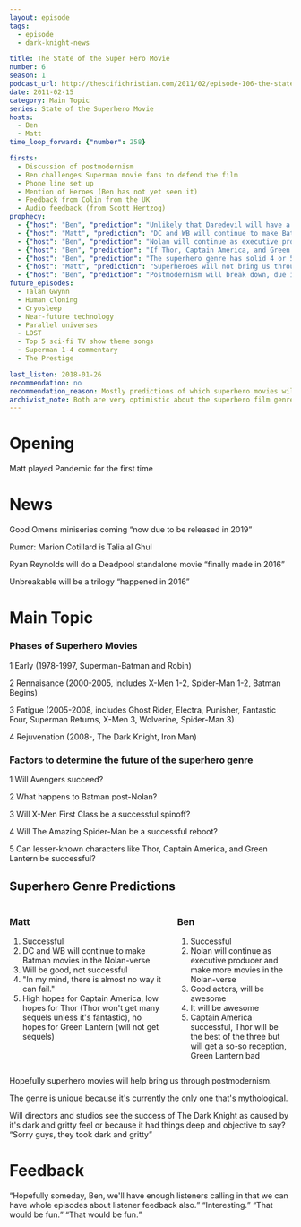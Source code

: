 ```yaml
---
layout: episode
tags:
  - episode
  - dark-knight-news 

title: The State of the Super Hero Movie
number: 6
season: 1
podcast_url: http://thescifichristian.com/2011/02/episode-106-the-state-of-the-super-hero-movie/
date: 2011-02-15
category: Main Topic
series: State of the Superhero Movie
hosts:
  - Ben
  - Matt
time_loop_forward: {"number": 258}

firsts: 
  - Discussion of postmodernism
  - Ben challenges Superman movie fans to defend the film
  - Phone line set up
  - Mention of Heroes (Ben has not yet seen it) 
  - Feedback from Colin from the UK
  - Audio feedback (from Scott Hertzog)
prophecy: 
  - {"host": "Ben", "prediction": "Unlikely that Daredevil will have a big screen comeback", "veracity": true, "comments": "Although he will have a Netflix series that both hosts will enjoy."}
  - {"host": "Matt", "prediction": "DC and WB will continue to make Batman movies in the Nolan-verse", "veracity": false, "comments": ""}
  - {"host": "Ben", "prediction": "Nolan will continue as executive producer and make more movies in the Nolan-verse", "veracity": false, "comments": "Half correct: Nolan was the executive producer for Batman v Superman and Justice League"}
  - {"host": "Ben", "prediction": "If Thor, Captain America, and Green Lantern get negative or lukewarm responses it will bring on another period of superhero fatigue.", "veracity": true, "comments": "Thor and Captain America got generally positive responses, but I will count this as true because it was true for Ben personally."}
  - {"host": "Ben", "prediction": "The superhero genre has solid 4 or 5 years, then another major franchise will need to emerge.", "veracity": false, "comments": "As of 2018, Marvel is still the premier superhero franchise and has no sign of slowing down."}
  - {"host": "Matt", "prediction": "Superheroes will not bring us through postmodernism; Watchmen is a good reflection of the culture.", "veracity": undefined, "comments": "Looks like this will be correct"}
  - {"host": "Ben", "prediction": "Postmodernism will break down, due in part to superhero films", "veracity": undefined, "comments": "Has not happened yet"}
future_episodes: 
  - Talan Gwynn
  - Human cloning
  - Cryosleep
  - Near-future technology
  - Parallel universes
  - LOST
  - Top 5 sci-fi TV show theme songs
  - Superman 1-4 commentary
  - The Prestige

last_listen: 2018-01-26
recommendation: no
recommendation_reason: Mostly predictions of which superhero movies will be good.
archivist_note: Both are very optimistic about the superhero film genre, Ben even more so than Matt.
---
```

# Opening
Matt played Pandemic for the first time

# News
Good Omens miniseries coming <q class="archivist">now due to be released in 2019</q>

Rumor: Marion Cotillard is Talia al Ghul

Ryan Reynolds will do a Deadpool standalone movie <q class="archivist">finally made in 2016</q>

Unbreakable will be a trilogy <q class="archivist">happened in 2016</q>

# Main Topic

### Phases of Superhero Movies

1 Early (1978-1997, Superman-Batman and Robin)

2 Rennaisance (2000-2005, includes X-Men 1-2, Spider-Man 1-2, Batman Begins)

3 Fatigue (2005-2008, includes Ghost Rider, Electra, Punisher, Fantastic Four, Superman Returns, X-Men 3, Wolverine, Spider-Man 3)

4 Rejuvenation (2008-, The Dark Knight, Iron Man)

### Factors to determine the future of the superhero genre

1 Will Avengers succeed?

2 What happens to Batman post-Nolan?

3 Will X-Men First Class be a successful spinoff?

4 Will The Amazing Spider-Man be a successful reboot?

5 Can lesser-known characters like Thor, Captain America, and Green Lantern be successful? 

<div class="top-five">
  <h2 class="has-text-centered">Superhero Genre Predictions</h2>
  <div class="columns">
    <div class="column ben">
      <h3>Matt</h3>
      <ol>
        <li>Successful
        <li>DC and WB will continue to make Batman movies in the Nolan-verse 
        <li>Will be good, not successful
        <li>"In my mind, there is almost no way it can fail."
        <li>High hopes for Captain America, low hopes for Thor (Thor won't get many sequels unless it's fantastic), no hopes for Green Lantern (will not get sequels)
      </ol>
    </div>
    <div class="column matt">
      <h3>Ben</h3>
      <ol>
        <li>Successful
        <li>Nolan will continue as executive producer and make more movies in the Nolan-verse
        <li>Good actors, will be awesome
        <li>It will be awesome
        <li>Captain America successful, Thor will be the best of the three but will get a so-so reception, Green Lantern bad
      </ol>
    </div>
  </div>
</div>

Hopefully superhero movies will help bring us through postmodernism.

The genre is unique because it's currently the only one that's mythological.

Will directors and studios see the success of The Dark Knight as caused by it's dark and gritty feel or because it had things deep and objective to say? <q class="archivist">Sorry guys, they took dark and gritty</q>

# Feedback

<div class="quote">
  <span class="quote-context"></span>
  <q class="matt">Hopefully someday, Ben, we'll have enough listeners calling in that we can have whole episodes about listener feedback also.</q>
  <q class="ben">Interesting.</q>
  <q class="matt">That would be fun.</q>
  <q class="ben">That would be fun.</q>
</div>